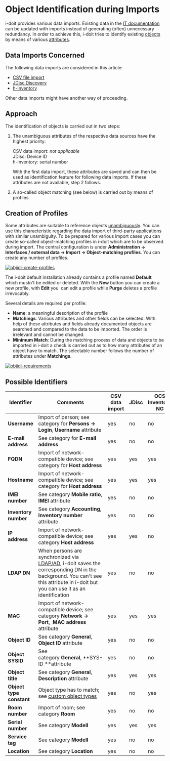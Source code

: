 # Object Identification during Imports

i-doit provides various data imports. Existing data in the [IT documentation](../glossary.md) can be updated with imports instead of generating (often) unnecessary redundancy. In order to achieve this, i-doit tries to identify existing [objects](../basics/structure-of-the-it-documentation.md) by means of various [attributes](../basics/structure-of-the-it-documentation.md).

Data Imports Concerned
----------------------

The following data imports are considered in this article:

*   [CSV file import](./csv-data-import/index.md)
*   [JDisc Discovery](jdisc-discovery.md)
*   [h-inventory](h-inventory.md)

Other data imports might have another way of proceeding.

Approach
--------

The identification of objects is carried out in two steps:

1.  The unambiguous attributes of the respective data sources have the highest priority:  
      
    CSV data import: _not applicable_  
    JDisc: Device ID  
    h-inventory: serial number  
      
    With the first data import, these attributes are saved and can then be used as identification feature for following data imports. If these attributes are not available, step 2 follows.
    
2.  A so-called object matching (see below) is carried out by means of profiles.

Creation of Profiles
--------------------

Some attributes are suitable to reference objects [unambiguously](../basics/unique-references.md). You can use this characteristic regarding the data import of third-party applications with similar unambiguity. To be prepared for various import cases you can create so-called object-matching profiles in i-doit which are to be observed during import. The central configuration is under **Administration → Interfaces / external data → Import → Object-matching profiles**. You can create any number of profiles.

[![objidi-create-profiles](../assets/images/en/consolidate-data/object-identification-during-imports/1-oidi.png)](../assets/images/en/consolidate-data/object-identification-during-imports/1-oidi.png)

The i-doit default installation already contains a profile named **Default** which mustn't be edited or deleted. With the **New** button you can create a new profile, with **Edit** you  can edit a profile while **Purge** deletes a profile irrevocably.

Several details are required per profile:

*   **Name**: a meaningful description of the profile
*   **Matchings**: Various attributes and other fields can be selected. With help of these attributes and fields already documented objects are searched and compared to the data to be imported. The order is irrelevant and cannot be changed.
*   **Minimum Match**: During the matching process of data and objects to be imported in i-doit a check is carried out as to how many attributes of an object have to match. The selectable number follows the number of attributes under **Matchings**.

[![objidi-requirements](../assets/images/en/consolidate-data/object-identification-during-imports/2-oidi.png)](../assets/images/en/consolidate-data/object-identification-during-imports/2-oidi.png)

Possible Identifiers
--------------------

| Identifier | Comments | CSV data import | JDisc | OCS Inventory NG | h-inventory |
| --- | --- | --- | --- | --- | --- |
| **Username** | Import of person; see category for **Persons → Login**, **Username** attribute | yes | no  | no  | no  |
| **E-mail address** | See category for **E-mail address** | yes | no  | no  | no  |
| **FQDN** | Import of network-compatible device; see category for **Host address** | yes | yes | yes | yes |
| **Hostname** | Import of network-compatible device; see category for **Host address** | yes | yes | yes | yes |
| **IMEI number** | See category **Mobile ratio**, **IMEI** attribute | yes | no  | no  | no  |
| **Inventory number** | See category **Accounting**, **Inventory number** attribute | yes | no  | no  | no  |
| **IP address** | Import of network-compatible device; see category **Host address** | yes | yes | no  | no  |
| **LDAP DN** | When persons are synchronized via [LDAP/AD](../automation-and-integration/ldap-active-directory-ad/index.md), i-doit saves the corresponding DN in the background. You can't see this attribute in i-doit but you can use it as an identification | yes | no  | no  | no  |
| **MAC** | Import of network-compatible device; see category **Network → Port**,  **MAC address** attribute | yes | yes | yes | yes |
| **Object ID** | See category **General**, **Object ID** attribute | yes | no  | no  | no  |
| **Object SYSID** | See category **General**, **SYS-ID **attribute | yes | no  | no  | no  |
| **Object title** | See category **General**, **Description** attribute | yes | yes | yes | yes |
| **Object type constant** | Object type has to match; see [custom object types](../basics/custom-object-types.md) | yes | no  | yes | no  |
| **Room number** | Import of room; see category **Room** | yes | no  | no  | no  |
| **Serial number** | See category **Modell** | yes | yes | yes | yes |
| **Service tag** | See category **Modell** | yes | no  | no  | no  |
| **Location** | See category **Location** | yes | no  | no  | no  |
